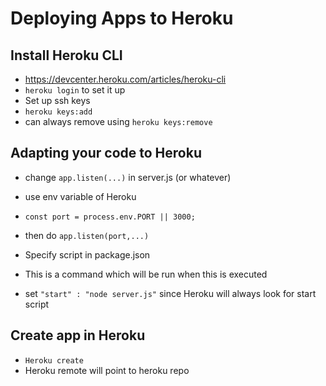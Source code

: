 # Deploying Apps to Heroku

## Install Heroku CLI
- https://devcenter.heroku.com/articles/heroku-cli
- `heroku login` to set it up
- Set up ssh keys
- `heroku keys:add`
- can always remove using `heroku keys:remove`

## Adapting your code to Heroku
- change `app.listen(...)` in server.js (or whatever)
- use env variable of Heroku
- `const port = process.env.PORT || 3000;`
- then do `app.listen(port,...)`

- Specify script in package.json
- This is a command which will be run when this is executed
- set `"start" : "node server.js"` since Heroku will always look for start script

## Create app in Heroku
- `Heroku create`
- Heroku remote will point to heroku repo